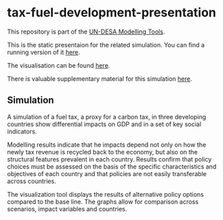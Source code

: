 # tax-fuel-development-presentation

This repository is part of the [UN-DESA Modelling Tools](https://un-desa-modelling.github.io/).

This is the static presentaion for the related simulation. You can
find a running version of it
[here](https://un-desa-modelling.github.io/tax-fuel-development-presentation/).

The visualisation can be found
[here](https://un-desa-modelling.github.io/tax-fuel-development-visualisation/).

There is valuable supplementary material for this simulation
[here](https://github.com/UN-DESA-Modelling/tax-fuel-development-supplementary/).

## Simulation

A simulation of a fuel tax, a proxy for a carbon tax, in three
developing countries show differential impacts on GDP and in a set of
key social indicators.

Modelling results indicate that he impacts depend not only on how the
newly tax revenue is recycled back to the economy, but also on the
structural features prevalent in each country. Results confirm that
policy choices must be assessed on the basis of the specific
characteristics and objectives of each country and that policies are
not easily transferable across countries.

The visualization tool displays the results of alternative policy
options compared to the base line. The graphs allow for comparison
across scenarios, impact variables and countries.
